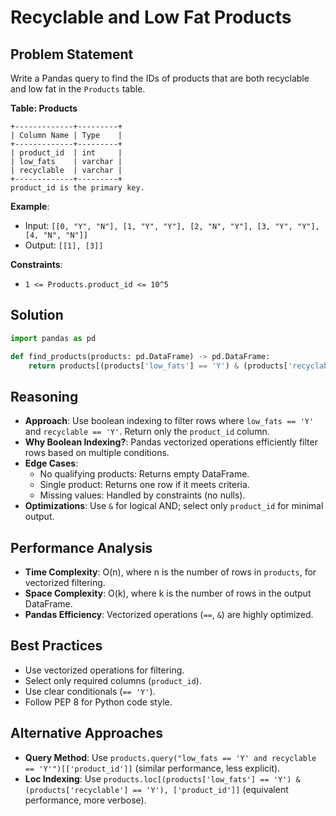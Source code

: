 # Recyclable and Low Fat Products

## Problem Statement
Write a Pandas query to find the IDs of products that are both recyclable and low fat in the `Products` table.

**Table: Products**
```
+-------------+---------+
| Column Name | Type    |
+-------------+---------+
| product_id  | int     |
| low_fats    | varchar |
| recyclable  | varchar |
+-------------+---------+
product_id is the primary key.
```

**Example**:
- Input: `[[0, "Y", "N"], [1, "Y", "Y"], [2, "N", "Y"], [3, "Y", "Y"], [4, "N", "N"]]`
- Output: `[[1], [3]]`

**Constraints**:
- `1 <= Products.product_id <= 10^5`

## Solution
```python
import pandas as pd

def find_products(products: pd.DataFrame) -> pd.DataFrame:
    return products[(products['low_fats'] == 'Y') & (products['recyclable'] == 'Y')][['product_id']]
```

## Reasoning
- **Approach**: Use boolean indexing to filter rows where `low_fats == 'Y'` and `recyclable == 'Y'`. Return only the `product_id` column.
- **Why Boolean Indexing?**: Pandas vectorized operations efficiently filter rows based on multiple conditions.
- **Edge Cases**:
  - No qualifying products: Returns empty DataFrame.
  - Single product: Returns one row if it meets criteria.
  - Missing values: Handled by constraints (no nulls).
- **Optimizations**: Use `&` for logical AND; select only `product_id` for minimal output.

## Performance Analysis
- **Time Complexity**: O(n), where n is the number of rows in `products`, for vectorized filtering.
- **Space Complexity**: O(k), where k is the number of rows in the output DataFrame.
- **Pandas Efficiency**: Vectorized operations (`==`, `&`) are highly optimized.

## Best Practices
- Use vectorized operations for filtering.
- Select only required columns (`product_id`).
- Use clear conditionals (`== 'Y'`).
- Follow PEP 8 for Python code style.

## Alternative Approaches
- **Query Method**: Use `products.query("low_fats == 'Y' and recyclable == 'Y'")[['product_id']]` (similar performance, less explicit).
- **Loc Indexing**: Use `products.loc[(products['low_fats'] == 'Y') & (products['recyclable'] == 'Y'), ['product_id']]` (equivalent performance, more verbose).